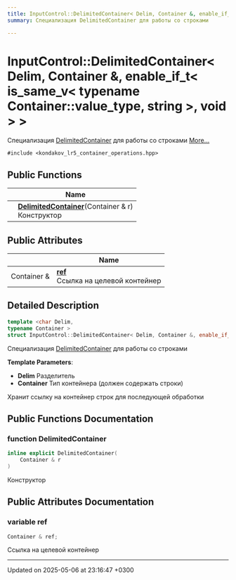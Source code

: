 ```yaml
---
title: InputControl::DelimitedContainer< Delim, Container &, enable_if_t< is_same_v< typename Container::value_type, string >, void > >
summary: Специализация DelimitedContainer для работы со строками 

---
```


# InputControl::DelimitedContainer< Delim, Container &, enable_if_t< is_same_v< typename Container::value_type, string >, void > >



Специализация [DelimitedContainer](Classes/struct_input_control_1_1_delimited_container.md) для работы со строками  [More...](#detailed-description)


`#include <kondakov_lr5_container_operations.hpp>`

## Public Functions

|                | Name           |
| -------------- | -------------- |
| | **[DelimitedContainer](Classes/struct_input_control_1_1_delimited_container_3_01_delim_00_01_container_01_6_00_01enable__if__t_e12e72f0c289026bc10ec07e7fe406c5.md#function-delimitedcontainer)**(Container & r)<br>Конструктор  |

## Public Attributes

|                | Name           |
| -------------- | -------------- |
| Container & | **[ref](Classes/struct_input_control_1_1_delimited_container_3_01_delim_00_01_container_01_6_00_01enable__if__t_e12e72f0c289026bc10ec07e7fe406c5.md#variable-ref)** <br>Ссылка на целевой контейнер  |

## Detailed Description

```cpp
template <char Delim,
typename Container >
struct InputControl::DelimitedContainer< Delim, Container &, enable_if_t< is_same_v< typename Container::value_type, string >, void > >;
```

Специализация [DelimitedContainer](Classes/struct_input_control_1_1_delimited_container.md) для работы со строками 

**Template Parameters**: 

  * **Delim** Разделитель 
  * **Container** Тип контейнера (должен содержать строки)



Хранит ссылку на контейнер строк для последующей обработки 

## Public Functions Documentation

### function DelimitedContainer

```cpp
inline explicit DelimitedContainer(
    Container & r
)
```

Конструктор 

## Public Attributes Documentation

### variable ref

```cpp
Container & ref;
```

Ссылка на целевой контейнер 

-------------------------------

Updated on 2025-05-06 at 23:16:47 +0300